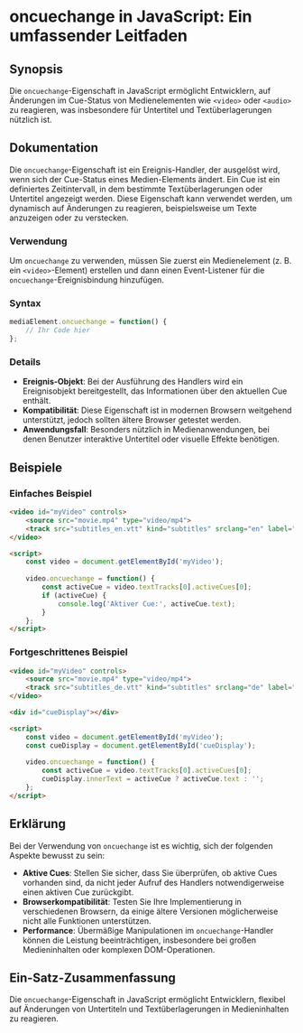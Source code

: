 <!--
Meta Description: # oncuechange in JavaScript: Ein umfassender Leitfaden ## Synopsis Die `oncuechange`-Eigenschaft in JavaScript ermöglicht Entwicklern, auf Änderungen ...
Meta Keywords: video, oncuechange, ein, cue, activecue
-->

# oncuechange in JavaScript: Ein umfassender Leitfaden

## Synopsis
Die `oncuechange`-Eigenschaft in JavaScript ermöglicht Entwicklern, auf Änderungen im Cue-Status von Medienelementen wie `<video>` oder `<audio>` zu reagieren, was insbesondere für Untertitel und Textüberlagerungen nützlich ist.

## Dokumentation
Die `oncuechange`-Eigenschaft ist ein Ereignis-Handler, der ausgelöst wird, wenn sich der Cue-Status eines Medien-Elements ändert. Ein Cue ist ein definiertes Zeitintervall, in dem bestimmte Textüberlagerungen oder Untertitel angezeigt werden. Diese Eigenschaft kann verwendet werden, um dynamisch auf Änderungen zu reagieren, beispielsweise um Texte anzuzeigen oder zu verstecken.

### Verwendung
Um `oncuechange` zu verwenden, müssen Sie zuerst ein Medienelement (z. B. ein `<video>`-Element) erstellen und dann einen Event-Listener für die `oncuechange`-Ereignisbindung hinzufügen.

### Syntax
```javascript
mediaElement.oncuechange = function() {
    // Ihr Code hier
};
```

### Details
- **Ereignis-Objekt**: Bei der Ausführung des Handlers wird ein Ereignisobjekt bereitgestellt, das Informationen über den aktuellen Cue enthält.
- **Kompatibilität**: Diese Eigenschaft ist in modernen Browsern weitgehend unterstützt, jedoch sollten ältere Browser getestet werden.
- **Anwendungsfall**: Besonders nützlich in Medienanwendungen, bei denen Benutzer interaktive Untertitel oder visuelle Effekte benötigen.

## Beispiele
### Einfaches Beispiel
```html
<video id="myVideo" controls>
    <source src="movie.mp4" type="video/mp4">
    <track src="subtitles_en.vtt" kind="subtitles" srclang="en" label="English">
</video>

<script>
    const video = document.getElementById('myVideo');
    
    video.oncuechange = function() {
        const activeCue = video.textTracks[0].activeCues[0];
        if (activeCue) {
            console.log('Aktiver Cue:', activeCue.text);
        }
    };
</script>
```

### Fortgeschrittenes Beispiel
```html
<video id="myVideo" controls>
    <source src="movie.mp4" type="video/mp4">
    <track src="subtitles_de.vtt" kind="subtitles" srclang="de" label="Deutsch">
</video>

<div id="cueDisplay"></div>

<script>
    const video = document.getElementById('myVideo');
    const cueDisplay = document.getElementById('cueDisplay');
    
    video.oncuechange = function() {
        const activeCue = video.textTracks[0].activeCues[0];
        cueDisplay.innerText = activeCue ? activeCue.text : '';
    };
</script>
```

## Erklärung
Bei der Verwendung von `oncuechange` ist es wichtig, sich der folgenden Aspekte bewusst zu sein:

- **Aktive Cues**: Stellen Sie sicher, dass Sie überprüfen, ob aktive Cues vorhanden sind, da nicht jeder Aufruf des Handlers notwendigerweise einen aktiven Cue zurückgibt.
- **Browserkompatibilität**: Testen Sie Ihre Implementierung in verschiedenen Browsern, da einige ältere Versionen möglicherweise nicht alle Funktionen unterstützen.
- **Performance**: Übermäßige Manipulationen im `oncuechange`-Handler können die Leistung beeinträchtigen, insbesondere bei großen Medieninhalten oder komplexen DOM-Operationen.

## Ein-Satz-Zusammenfassung
Die `oncuechange`-Eigenschaft in JavaScript ermöglicht Entwicklern, flexibel auf Änderungen von Untertiteln und Textüberlagerungen in Medieninhalten zu reagieren.